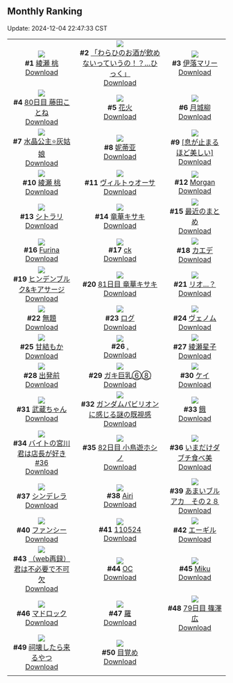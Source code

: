 ## Monthly Ranking
Update: 2024-12-04 22:47:33 CST

|      |      |      |
| :----: | :----: | :----: |
| ![](https://i.pixiv.re/c/240x480/img-master/img/2024/11/06/03/27/55/124037484_p0_master1200.jpg)<br>**#1** [綾瀬 桃](https://www.pixiv.net/artworks/124037484)<br>[Download](https://i.pixiv.re/img-original/img/2024/11/06/03/27/55/124037484_p0.png) | ![](https://i.pixiv.re/c/240x480/img-master/img/2024/11/06/00/00/07/124032770_p0_master1200.jpg)<br>**#2** [「わらひのお酒が飲めないっていうの！？…ひっく」](https://www.pixiv.net/artworks/124032770)<br>[Download](https://i.pixiv.re/img-original/img/2024/11/06/00/00/07/124032770_p0.jpg) | ![](https://i.pixiv.re/c/240x480/img-master/img/2024/11/06/19/58/54/124052038_p0_master1200.jpg)<br>**#3** [伊落マリー](https://www.pixiv.net/artworks/124052038)<br>[Download](https://i.pixiv.re/img-original/img/2024/11/06/19/58/54/124052038_p0.png) |
| ![](https://i.pixiv.re/c/240x480/img-master/img/2024/11/06/11/48/23/124043147_p0_master1200.jpg)<br>**#4** [80日目 藤田ことね](https://www.pixiv.net/artworks/124043147)<br>[Download](https://i.pixiv.re/img-original/img/2024/11/06/11/48/23/124043147_p0.png) | ![](https://i.pixiv.re/c/240x480/img-master/img/2024/11/06/18/00/12/124049035_p0_master1200.jpg)<br>**#5** [花火](https://www.pixiv.net/artworks/124049035)<br>[Download](https://i.pixiv.re/img-original/img/2024/11/06/18/00/12/124049035_p0.jpg) | ![](https://i.pixiv.re/c/240x480/img-master/img/2024/11/06/16/36/52/124047358_p0_master1200.jpg)<br>**#6** [月城柳](https://www.pixiv.net/artworks/124047358)<br>[Download](https://i.pixiv.re/img-original/img/2024/11/06/16/36/52/124047358_p0.png) |
| ![](https://i.pixiv.re/c/240x480/img-master/img/2024/11/06/00/08/10/124033410_p0_master1200.jpg)<br>**#7** [水晶公主⭐灰姑娘](https://www.pixiv.net/artworks/124033410)<br>[Download](https://i.pixiv.re/img-original/img/2024/11/06/00/08/10/124033410_p0.jpg) | ![](https://i.pixiv.re/c/240x480/img-master/img/2024/11/06/22/08/11/124055978_p0_master1200.jpg)<br>**#8** [妮蒂亚](https://www.pixiv.net/artworks/124055978)<br>[Download](https://i.pixiv.re/img-original/img/2024/11/06/22/08/11/124055978_p0.jpg) | ![](https://i.pixiv.re/c/240x480/img-master/img/2024/11/06/21/03/43/124054023_p0_master1200.jpg)<br>**#9** [[息が止まるほど美しい]](https://www.pixiv.net/artworks/124054023)<br>[Download](https://i.pixiv.re/img-original/img/2024/11/06/21/03/43/124054023_p0.png) |
| ![](https://i.pixiv.re/c/240x480/img-master/img/2024/11/05/01/32/23/124007880_p0_master1200.jpg)<br>**#10** [綾瀬 桃](https://www.pixiv.net/artworks/124007880)<br>[Download](https://i.pixiv.re/img-original/img/2024/11/05/01/32/23/124007880_p0.png) | ![](https://i.pixiv.re/c/240x480/img-master/img/2024/11/04/00/00/15/123971371_p0_master1200.jpg)<br>**#11** [ヴィルトゥオーサ](https://www.pixiv.net/artworks/123971371)<br>[Download](https://i.pixiv.re/img-original/img/2024/11/04/00/00/15/123971371_p0.jpg) | ![](https://i.pixiv.re/c/240x480/img-master/img/2024/11/05/13/12/02/124017128_p0_master1200.jpg)<br>**#12** [Morgan](https://www.pixiv.net/artworks/124017128)<br>[Download](https://i.pixiv.re/img-original/img/2024/11/05/13/12/02/124017128_p0.png) |
| ![](https://i.pixiv.re/c/240x480/img-master/img/2024/11/06/00/51/07/124034769_p0_master1200.jpg)<br>**#13** [シトラリ](https://www.pixiv.net/artworks/124034769)<br>[Download](https://i.pixiv.re/img-original/img/2024/11/06/00/51/07/124034769_p0.jpg) | ![](https://i.pixiv.re/c/240x480/img-master/img/2024/11/06/00/00/45/124032920_p0_master1200.jpg)<br>**#14** [竜華キサキ](https://www.pixiv.net/artworks/124032920)<br>[Download](https://i.pixiv.re/img-original/img/2024/11/06/00/00/45/124032920_p0.png) | ![](https://i.pixiv.re/c/240x480/img-master/img/2024/11/06/19/10/45/124050904_p0_master1200.jpg)<br>**#15** [最近のまとめ](https://www.pixiv.net/artworks/124050904)<br>[Download](https://i.pixiv.re/img-original/img/2024/11/06/19/10/45/124050904_p0.png) |
| ![](https://i.pixiv.re/c/240x480/img-master/img/2024/11/06/00/15/57/124033714_p0_master1200.jpg)<br>**#16** [Furina](https://www.pixiv.net/artworks/124033714)<br>[Download](https://i.pixiv.re/img-original/img/2024/11/06/00/15/57/124033714_p0.png) | ![](https://i.pixiv.re/c/240x480/img-master/img/2024/11/06/00/16/19/124033721_p0_master1200.jpg)<br>**#17** [ck](https://www.pixiv.net/artworks/124033721)<br>[Download](https://i.pixiv.re/img-original/img/2024/11/06/00/16/19/124033721_p0.png) | ![](https://i.pixiv.re/c/240x480/img-master/img/2024/11/06/19/28/12/124051314_p0_master1200.jpg)<br>**#18** [カエデ](https://www.pixiv.net/artworks/124051314)<br>[Download](https://i.pixiv.re/img-original/img/2024/11/06/19/28/12/124051314_p0.jpg) |
| ![](https://i.pixiv.re/c/240x480/img-master/img/2024/11/06/22/34/05/124056913_p0_master1200.jpg)<br>**#19** [ヒンデンブルク&キアサージ](https://www.pixiv.net/artworks/124056913)<br>[Download](https://i.pixiv.re/img-original/img/2024/11/06/22/34/05/124056913_p0.jpg) | ![](https://i.pixiv.re/c/240x480/img-master/img/2024/11/07/12/52/22/124070993_p0_master1200.jpg)<br>**#20** [81日目 竜華キサキ](https://www.pixiv.net/artworks/124070993)<br>[Download](https://i.pixiv.re/img-original/img/2024/11/07/12/52/22/124070993_p0.png) | ![](https://i.pixiv.re/c/240x480/img-master/img/2024/11/05/19/00/17/124023324_p0_master1200.jpg)<br>**#21** [リオ…？](https://www.pixiv.net/artworks/124023324)<br>[Download](https://i.pixiv.re/img-original/img/2024/11/05/19/00/17/124023324_p0.png) |
| ![](https://i.pixiv.re/c/240x480/img-master/img/2024/11/06/00/00/23/124032835_p0_master1200.jpg)<br>**#22** [無題](https://www.pixiv.net/artworks/124032835)<br>[Download](https://i.pixiv.re/img-original/img/2024/11/06/00/00/23/124032835_p0.jpg) | ![](https://i.pixiv.re/c/240x480/img-master/img/2024/11/11/04/19/52/124052229_p0_master1200.jpg)<br>**#23** [ログ](https://www.pixiv.net/artworks/124052229)<br>[Download](https://i.pixiv.re/img-original/img/2024/11/11/04/19/52/124052229_p0.png) | ![](https://i.pixiv.re/c/240x480/img-master/img/2024/11/05/00/00/27/124004651_p0_master1200.jpg)<br>**#24** [ヴェノム](https://www.pixiv.net/artworks/124004651)<br>[Download](https://i.pixiv.re/img-original/img/2024/11/05/00/00/27/124004651_p0.jpg) |
| ![](https://i.pixiv.re/c/240x480/img-master/img/2024/11/06/11/16/23/124042729_p0_master1200.jpg)<br>**#25** [甘結もか](https://www.pixiv.net/artworks/124042729)<br>[Download](https://i.pixiv.re/img-original/img/2024/11/06/11/16/23/124042729_p0.png) | ![](https://i.pixiv.re/c/240x480/img-master/img/2024/11/06/00/00/36/124032894_p0_master1200.jpg)<br>**#26** [.](https://www.pixiv.net/artworks/124032894)<br>[Download](https://i.pixiv.re/img-original/img/2024/11/06/00/00/36/124032894_p0.png) | ![](https://i.pixiv.re/c/240x480/img-master/img/2024/11/05/00/00/39/124004698_p0_master1200.jpg)<br>**#27** [綾瀬星子](https://www.pixiv.net/artworks/124004698)<br>[Download](https://i.pixiv.re/img-original/img/2024/11/05/00/00/39/124004698_p0.png) |
| ![](https://i.pixiv.re/c/240x480/img-master/img/2024/11/08/00/00/17/124086849_p0_master1200.jpg)<br>**#28** [出発前](https://www.pixiv.net/artworks/124086849)<br>[Download](https://i.pixiv.re/img-original/img/2024/11/08/00/00/17/124086849_p0.png) | ![](https://i.pixiv.re/c/240x480/img-master/img/2024/11/04/08/33/38/123980167_p0_master1200.jpg)<br>**#29** [ガキ巨乳⑥⑧](https://www.pixiv.net/artworks/123980167)<br>[Download](https://i.pixiv.re/img-original/img/2024/11/04/08/33/38/123980167_p0.jpg) | ![](https://i.pixiv.re/c/240x480/img-master/img/2024/11/05/13/42/24/124017555_p0_master1200.jpg)<br>**#30** [ケイ](https://www.pixiv.net/artworks/124017555)<br>[Download](https://i.pixiv.re/img-original/img/2024/11/05/13/42/24/124017555_p0.jpg) |
| ![](https://i.pixiv.re/c/240x480/img-master/img/2024/11/05/19/02/37/124023428_p0_master1200.jpg)<br>**#31** [武蔵ちゃん](https://www.pixiv.net/artworks/124023428)<br>[Download](https://i.pixiv.re/img-original/img/2024/11/05/19/02/37/124023428_p0.jpg) | ![](https://i.pixiv.re/c/240x480/img-master/img/2024/11/06/19/30/48/124051407_p0_master1200.jpg)<br>**#32** [ガンダムパビリオンに感じる謎の既視感](https://www.pixiv.net/artworks/124051407)<br>[Download](https://i.pixiv.re/img-original/img/2024/11/06/19/30/48/124051407_p0.jpg) | ![](https://i.pixiv.re/c/240x480/img-master/img/2024/11/07/00/00/05/124059732_p0_master1200.jpg)<br>**#33** [餓](https://www.pixiv.net/artworks/124059732)<br>[Download](https://i.pixiv.re/img-original/img/2024/11/07/00/00/05/124059732_p0.jpg) |
| ![](https://i.pixiv.re/c/240x480/img-master/img/2024/11/06/14/57/34/124045871_p0_master1200.jpg)<br>**#34** [バイトの宮川君は店長が好き#36](https://www.pixiv.net/artworks/124045871)<br>[Download](https://i.pixiv.re/img-original/img/2024/11/06/14/57/34/124045871_p0.png) | ![](https://i.pixiv.re/c/240x480/img-master/img/2024/11/08/13/58/53/124099015_p0_master1200.jpg)<br>**#35** [82日目 小鳥遊ホシノ](https://www.pixiv.net/artworks/124099015)<br>[Download](https://i.pixiv.re/img-original/img/2024/11/08/13/58/53/124099015_p0.png) | ![](https://i.pixiv.re/c/240x480/img-master/img/2024/11/06/11/20/16/124042782_p0_master1200.jpg)<br>**#36** [いまだけダブチ食べ美](https://www.pixiv.net/artworks/124042782)<br>[Download](https://i.pixiv.re/img-original/img/2024/11/06/11/20/16/124042782_p0.png) |
| ![](https://i.pixiv.re/c/240x480/img-master/img/2024/11/04/00/00/11/123971349_p0_master1200.jpg)<br>**#37** [シンデレラ](https://www.pixiv.net/artworks/123971349)<br>[Download](https://i.pixiv.re/img-original/img/2024/11/04/00/00/11/123971349_p0.jpg) | ![](https://i.pixiv.re/c/240x480/img-master/img/2024/11/04/19/53/06/123995487_p0_master1200.jpg)<br>**#38** [Airi](https://www.pixiv.net/artworks/123995487)<br>[Download](https://i.pixiv.re/img-original/img/2024/11/04/19/53/06/123995487_p0.jpg) | ![](https://i.pixiv.re/c/240x480/img-master/img/2024/11/06/00/00/18/124032813_p0_master1200.jpg)<br>**#39** [あまいブルアカ　その２８](https://www.pixiv.net/artworks/124032813)<br>[Download](https://i.pixiv.re/img-original/img/2024/11/06/00/00/18/124032813_p0.png) |
| ![](https://i.pixiv.re/c/240x480/img-master/img/2024/11/04/17/27/05/123991199_p0_master1200.jpg)<br>**#40** [ファンシー](https://www.pixiv.net/artworks/123991199)<br>[Download](https://i.pixiv.re/img-original/img/2024/11/04/17/27/05/123991199_p0.png) | ![](https://i.pixiv.re/c/240x480/img-master/img/2024/11/05/22/11/48/124029203_p0_master1200.jpg)<br>**#41** [110524](https://www.pixiv.net/artworks/124029203)<br>[Download](https://i.pixiv.re/img-original/img/2024/11/05/22/11/48/124029203_p0.jpg) | ![](https://i.pixiv.re/c/240x480/img-master/img/2024/11/07/20/33/27/124080114_p0_master1200.jpg)<br>**#42** [エーギル](https://www.pixiv.net/artworks/124080114)<br>[Download](https://i.pixiv.re/img-original/img/2024/11/07/20/33/27/124080114_p0.jpg) |
| ![](https://i.pixiv.re/c/240x480/img-master/img/2024/11/06/20/47/38/124053340_p0_master1200.jpg)<br>**#43** [（web再録）君は不必要で不可欠](https://www.pixiv.net/artworks/124053340)<br>[Download](https://i.pixiv.re/img-original/img/2024/11/06/20/47/38/124053340_p0.jpg) | ![](https://i.pixiv.re/c/240x480/img-master/img/2024/11/06/00/00/18/124032816_p0_master1200.jpg)<br>**#44** [OC](https://www.pixiv.net/artworks/124032816)<br>[Download](https://i.pixiv.re/img-original/img/2024/11/06/00/00/18/124032816_p0.jpg) | ![](https://i.pixiv.re/c/240x480/img-master/img/2024/11/07/11/49/36/124069982_p0_master1200.jpg)<br>**#45** [Miku](https://www.pixiv.net/artworks/124069982)<br>[Download](https://i.pixiv.re/img-original/img/2024/11/07/11/49/36/124069982_p0.png) |
| ![](https://i.pixiv.re/c/240x480/img-master/img/2024/11/05/21/39/36/124028109_p0_master1200.jpg)<br>**#46** [マドロック](https://www.pixiv.net/artworks/124028109)<br>[Download](https://i.pixiv.re/img-original/img/2024/11/05/21/39/36/124028109_p0.jpg) | ![](https://i.pixiv.re/c/240x480/img-master/img/2024/11/05/00/00/08/124004565_p0_master1200.jpg)<br>**#47** [羅](https://www.pixiv.net/artworks/124004565)<br>[Download](https://i.pixiv.re/img-original/img/2024/11/05/00/00/08/124004565_p0.jpg) | ![](https://i.pixiv.re/c/240x480/img-master/img/2024/11/05/10/57/22/124014983_p0_master1200.jpg)<br>**#48** [79日目 篠澤広](https://www.pixiv.net/artworks/124014983)<br>[Download](https://i.pixiv.re/img-original/img/2024/11/05/10/57/22/124014983_p0.png) |
| ![](https://i.pixiv.re/c/240x480/img-master/img/2024/11/05/19/30/47/124024208_p0_master1200.jpg)<br>**#49** [祠壊したら来るやつ](https://www.pixiv.net/artworks/124024208)<br>[Download](https://i.pixiv.re/img-original/img/2024/11/05/19/30/47/124024208_p0.jpg) | ![](https://i.pixiv.re/c/240x480/img-master/img/2024/11/06/00/38/04/124034446_p0_master1200.jpg)<br>**#50** [目覚め](https://www.pixiv.net/artworks/124034446)<br>[Download](https://i.pixiv.re/img-original/img/2024/11/06/00/38/04/124034446_p0.jpg) |
|      |
